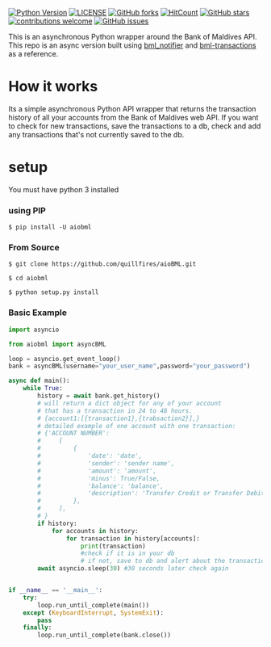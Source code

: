 [![Python Version](https://img.shields.io/badge/Python-3.7%20%7C%203.8%20%7C%203.9-blue.svg)](https://www.python.org)  [![LICENSE](https://img.shields.io/github/license/quillfires/aioBML.svg)](LICENSE)  [![GitHub forks](https://img.shields.io/github/forks/quillfires/aioBML)](https://github.com/quillfires/aioBML/network)  [![HitCount](http://hits.dwyl.com/quillfires/aioBML.svg)](http://hits.dwyl.com/quillfires/aioBML)  [![GitHub stars](https://img.shields.io/github/stars/quillfires/aioBML)](https://github.com/quillfires/aioBML/stargazers)  [![contributions welcome](https://img.shields.io/badge/contributions-welcome-brightgreen.svg?style=flat)](https://github.com/quillfires/aioBML/issues)  [![GitHub issues](https://img.shields.io/github/issues/quillfires/aioBML)](https://github.com/quillfires/aioBML/issues)

This is an asynchronous Python wrapper around the Bank of Maldives API. This repo is an async version built using [bml_notifier](https://github.com/Dharisd/bml_notifier) and [bml-transactions](https://github.com/baraveli/bml-transactions) as a reference. 

# How it works

Its a simple asynchronous Python API wrapper that returns the transaction history of all your accounts from the Bank of Maldives web API. If you want to check for new transactions, save the transactions to a db, check and add any transactions that's not currently saved to the db.

# setup
You must have python 3 installed

### using PIP

```$ pip install -U aiobml```

### From Source

```$ git clone https://github.com/quillfires/aioBML.git```

```$ cd aiobml```

```$ python setup.py install```

### Basic Example

```python
import asyncio

from aiobml import asyncBML

loop = asyncio.get_event_loop()
bank = asyncBML(username="your_user_name",password="your_password")

async def main():
    while True:
        history = await bank.get_history()
        # will return a dict object for any of your account
        # that has a transaction in 24 to 48 hours. 
        # {account1:[{transaction1},{trabsaction2}],}
        # detailed example of one account with one transaction:
        # {'ACCOUNT NUMBER': 
        #     [
        #         {
        #             'date': 'date', 
        #             'sender': 'sender name', 
        #             'amount': 'amount', 
        #             'minus': True/False, 
        #             'balance': 'balance', 
        #             'description': 'Transfer Credit or Transfer Debit'
        #         }, 
        #     ],
        # }
        if history:
            for accounts in history:
                for transaction in history[accounts]:
                    print(transaction)
                    #check if it is in your db
                    # if not, save to db and alert about the transaction
        await asyncio.sleep(30) #30 seconds later check again


if __name__ == '__main__':
    try:
        loop.run_until_complete(main())
    except (KeyboardInterrupt, SystemExit):
        pass
    finally:
        loop.run_until_complete(bank.close())
```

